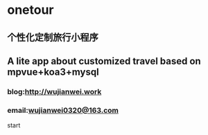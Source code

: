 # onetour 
## 个性化定制旅行小程序
## A lite app about customized travel based on mpvue+koa3+mysql
### blog:http://wujianwei.work
### email:wujianwei0320@163.com


start